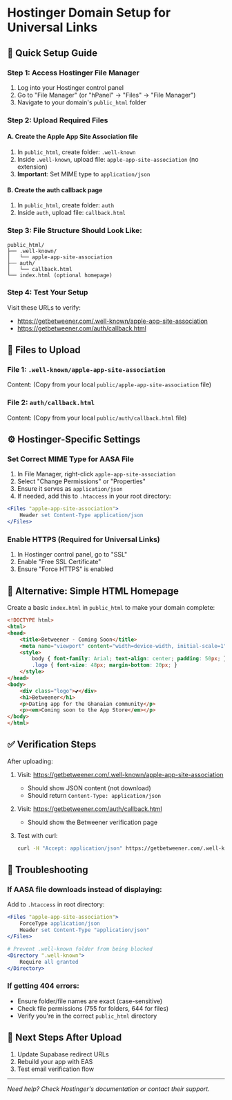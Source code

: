 # Hostinger Domain Setup for Universal Links

## 🚀 Quick Setup Guide

### Step 1: Access Hostinger File Manager
1. Log into your Hostinger control panel
2. Go to "File Manager" (or "hPanel" → "Files" → "File Manager")
3. Navigate to your domain's `public_html` folder

### Step 2: Upload Required Files

#### A. Create the Apple App Site Association file
1. In `public_html`, create folder: `.well-known`
2. Inside `.well-known`, upload file: `apple-app-site-association` (no extension)
3. **Important**: Set MIME type to `application/json`

#### B. Create the auth callback page
1. In `public_html`, create folder: `auth`
2. Inside `auth`, upload file: `callback.html`

### Step 3: File Structure Should Look Like:
```
public_html/
├── .well-known/
│   └── apple-app-site-association
├── auth/
│   └── callback.html
└── index.html (optional homepage)
```

### Step 4: Test Your Setup
Visit these URLs to verify:
- https://getbetweener.com/.well-known/apple-app-site-association
- https://getbetweener.com/auth/callback.html

## 📁 Files to Upload

### File 1: `.well-known/apple-app-site-association`
Content: (Copy from your local `public/apple-app-site-association` file)

### File 2: `auth/callback.html`  
Content: (Copy from your local `public/auth/callback.html` file)

## ⚙️ Hostinger-Specific Settings

### Set Correct MIME Type for AASA File
1. In File Manager, right-click `apple-app-site-association`
2. Select "Change Permissions" or "Properties"  
3. Ensure it serves as `application/json`
4. If needed, add this to `.htaccess` in your root directory:

```apache
<Files "apple-app-site-association">
    Header set Content-Type application/json
</Files>
```

### Enable HTTPS (Required for Universal Links)
1. In Hostinger control panel, go to "SSL"
2. Enable "Free SSL Certificate" 
3. Ensure "Force HTTPS" is enabled

## 🎯 Alternative: Simple HTML Homepage

Create a basic `index.html` in `public_html` to make your domain complete:

```html
<!DOCTYPE html>
<html>
<head>
    <title>Betweener - Coming Soon</title>
    <meta name="viewport" content="width=device-width, initial-scale=1">
    <style>
        body { font-family: Arial; text-align: center; padding: 50px; }
        .logo { font-size: 48px; margin-bottom: 20px; }
    </style>
</head>
<body>
    <div class="logo">💕</div>
    <h1>Betweener</h1>
    <p>Dating app for the Ghanaian community</p>
    <p><em>Coming soon to the App Store</em></p>
</body>
</html>
```

## ✅ Verification Steps

After uploading:
1. Visit: https://getbetweener.com/.well-known/apple-app-site-association
   - Should show JSON content (not download)
   - Should return `Content-Type: application/json`

2. Visit: https://getbetweener.com/auth/callback.html  
   - Should show the Betweener verification page

3. Test with curl:
   ```bash
   curl -H "Accept: application/json" https://getbetweener.com/.well-known/apple-app-site-association
   ```

## 🔧 Troubleshooting

### If AASA file downloads instead of displaying:
Add to `.htaccess` in root directory:
```apache
<Files "apple-app-site-association">
    ForceType application/json
    Header set Content-Type "application/json"
</Files>

# Prevent .well-known folder from being blocked
<Directory ".well-known">
    Require all granted
</Directory>
```

### If getting 404 errors:
- Ensure folder/file names are exact (case-sensitive)
- Check file permissions (755 for folders, 644 for files)
- Verify you're in the correct `public_html` directory

## 📱 Next Steps After Upload
1. Update Supabase redirect URLs
2. Rebuild your app with EAS
3. Test email verification flow

---
*Need help? Check Hostinger's documentation or contact their support.*